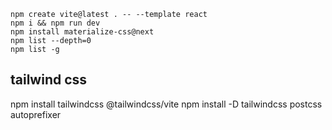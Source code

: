 ```
npm create vite@latest . -- --template react
npm i && npm run dev
npm install materialize-css@next
npm list --depth=0 
npm list -g
```
## tailwind css
npm install tailwindcss @tailwindcss/vite
npm install -D tailwindcss postcss autoprefixer